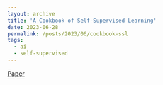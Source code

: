 ```yaml
---
layout: archive
title: 'A Cookbook of Self-Supervised Learning'
date: 2023-06-28
permalink: /posts/2023/06/cookbook-ssl
tags:
  - ai
  - self-supervised
---
```


[Paper](https://arxiv.org/pdf/2304.12210.pdf)

